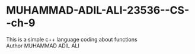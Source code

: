 # MUHAMMAD-ADIL-ALI-23536--CS--ch-9
This is a simple c++ language coding about functions
<br>
Author MUHAMMAD ADIL ALI
